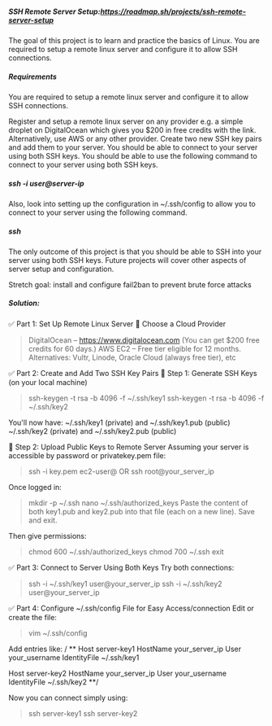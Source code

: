 ##### SSH Remote Server Setup:https://roadmap.sh/projects/ssh-remote-server-setup 
The goal of this project is to learn and practice the basics of Linux. You are required to setup a remote linux server and configure it to allow SSH connections.

##### Requirements
You are required to setup a remote linux server and configure it to allow SSH connections.

Register and setup a remote linux server on any provider e.g. a simple droplet on DigitalOcean which gives you $200 in free credits with the link. Alternatively, use AWS or any other provider.
Create two new SSH key pairs and add them to your server.
You should be able to connect to your server using both SSH keys.
You should be able to use the following command to connect to your server using both SSH keys.

##### ssh -i <path-to-private-key> user@server-ip
Also, look into setting up the configuration in ~/.ssh/config to allow you to connect to your server using the following command.

##### ssh <alias>
The only outcome of this project is that you should be able to SSH into your server using both SSH keys. Future projects will cover other aspects of server setup and configuration.

Stretch goal: install and configure fail2ban to prevent brute force attacks

##### Solution:
✅ Part 1: Set Up Remote Linux Server
🔸 Choose a Cloud Provider
> DigitalOcean – https://www.digitalocean.com (You can get $200 free credits for 60 days.)
> AWS EC2 – Free tier eligible for 12 months.
> Alternatives: Vultr, Linode, Oracle Cloud (always free tier), etc

✅ Part 2: Create and Add Two SSH Key Pairs
🔹 Step 1: Generate SSH Keys (on your local machine)
> ssh-keygen -t rsa -b 4096 -f ~/.ssh/key1
> ssh-keygen -t rsa -b 4096 -f ~/.ssh/key2

You'll now have:
~/.ssh/key1 (private) and ~/.ssh/key1.pub (public)
~/.ssh/key2 (private) and ~/.ssh/key2.pub (public)

🔹 Step 2: Upload Public Keys to Remote Server
Assuming your server is accessible by password or privatekey.pem file:
> ssh -i key.pem ec2-user@<public-ip-address> 
OR
> ssh root@your_server_ip

Once logged in:

> mkdir -p ~/.ssh
> nano ~/.ssh/authorized_keys
Paste the content of both key1.pub and key2.pub into that file (each on a new line). Save and exit.

Then give permissions:

> chmod 600 ~/.ssh/authorized_keys
> chmod 700 ~/.ssh
exit

✅ Part 3: Connect to Server Using Both Keys
Try both connections: 
> ssh -i ~/.ssh/key1 user@your_server_ip
> ssh -i ~/.ssh/key2 user@your_server_ip

✅ Part 4: Configure ~/.ssh/config File for Easy Access/connection
Edit or create the file:
> vim ~/.ssh/config

Add entries like:
/ ** Host server-key1
    HostName your_server_ip
    User your_username
    IdentityFile ~/.ssh/key1

Host server-key2
    HostName your_server_ip
    User your_username
    IdentityFile ~/.ssh/key2 **/

Now you can connect simply using: 
> ssh server-key1
> ssh server-key2
